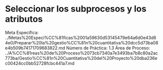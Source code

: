 # Seleccionar los subprocesos y los atributos

Meta Específica: ../Metas%20Especi%CC%81ficas%2001a59630d53145479e64a6d0e43d64e0/Preparar%20la%20gestio%CC%81n%20cuantitativa%20dcc5d73ba08e4b509b74171709683822.md
Número de Práctica: 1.3
Área de Proceso: ../A%CC%81reas%20de%20Proceso%2073cb7340a7e3493ba7b8c80a2ac773ba/Gestio%CC%81n%20Cuantitativa%20del%20Proyecto%20dba236ec00424cc0bb52728fcbc441a7.md